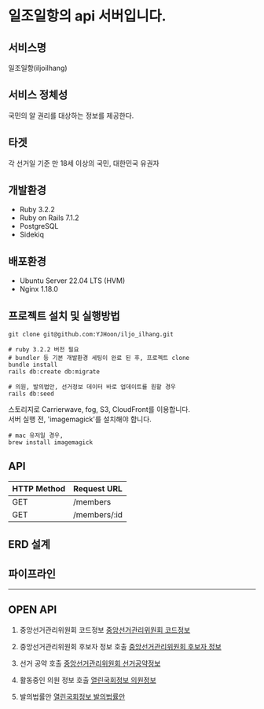 # 일조일항의 api 서버입니다.

## 서비스명

일조일항(iljoilhang)

## 서비스 정체성

국민의 알 권리를 대상하는 정보를 제공한다.

## 타겟

각 선거일 기준 만 18세 이상의 국민, 대한민국 유권자

## 개발환경

- Ruby 3.2.2
- Ruby on Rails 7.1.2
- PostgreSQL
- Sidekiq

## 배포환경

- Ubuntu Server 22.04 LTS (HVM)
- Nginx 1.18.0

## 프로젝트 설치 및 실행방법

```shell
git clone git@github.com:YJHoon/iljo_ilhang.git

# ruby 3.2.2 버전 필요
# bundler 등 기본 개발환경 세팅이 완료 된 후, 프로젝트 clone
bundle install
rails db:create db:migrate

# 의원, 발의법안, 선거정보 데이터 바로 업데이트를 원할 경우
rails db:seed
```

스토리지로 Carrierwave, fog, S3, CloudFront를 이용합니다.  
서버 실행 전, 'imagemagick'를 설치해야 합니다.

```shell
# mac 유저일 경우,
brew install imagemagick
```

## API

| HTTP Method | Request URL  |
| ----------- | ------------ |
| GET         | /members     |
| GET         | /members/:id |

## ERD 설계

## 파이프라인

---

## OPEN API

1. 중앙선거관리위원회 코드정보
   [중앙선거관리위원회 코드정보](https://www.data.go.kr/data/15000897/openapi.do)

2. 중앙선거관리위원회 후보자 정보 호출
   [중앙선거관리위원회 후보자 정보](https://www.data.go.kr/tcs/dss/selectApiDataDetailView.do?publicDataPk=15000908)

3. 선거 공약 호출
   [중앙선거관리위원회 선거공약정보](https://www.data.go.kr/data/15040587/openapi.do#tab_layer_detail_function)

4. 활동중인 의원 정보 호출
   [열린국회정보 의원정보](https://open.assembly.go.kr/portal/data/service/selectAPIServicePage.do/OWSSC6001134T516707#none)

5. 발의법률안
   [열린국회정보 발의법률안](https://open.assembly.go.kr/portal/data/service/selectAPIServicePage.do/OK7XM1000938DS17215)
